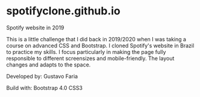 # spotifyclone.github.io
Spotify website in 2019


This is a little challenge that I did back in 2019/2020 when I was taking a course on advanced CSS and Bootstrap. I cloned Spotify's website in Brazil to practice my skills. I focus particularly in making the page fully responsible to different screensizes and mobile-friendly. The layout changes and adapts to the space.

Developed by:
Gustavo Faria

Build with:
Bootstrap 4.0
CSS3
